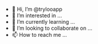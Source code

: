 - 👋 Hi, I’m @trylooapp
- 👀 I’m interested in ...
- 🌱 I’m currently learning ...
- 💞️ I’m looking to collaborate on ...
- 📫 How to reach me ...

<!---
trylooapp/trylooapp is a ✨ special ✨ repository because its `README.md` (this file) appears on your GitHub profile.
You can click the Preview link to take a look at your changes.
--->
